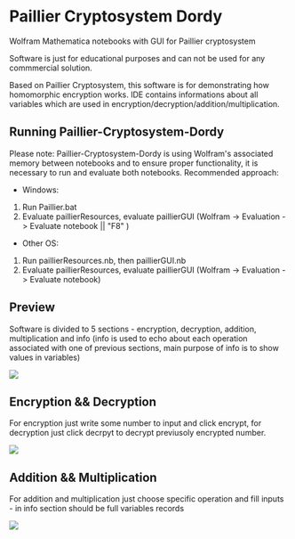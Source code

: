 # Paillier Cryptosystem Dordy
 Wolfram Mathematica notebooks with GUI for Paillier cryptosystem

Software is just for educational purposes and can not be used for any commmercial solution.

Based on Paillier Cryptosystem, this software is for demonstrating how homomorphic encryption works. IDE contains informations about all variables which are used in encryption/decryption/addition/multiplication. 

## Running Paillier-Cryptosystem-Dordy
Please note: Paillier-Cryptosystem-Dordy is using Wolfram's associated memory between notebooks and to ensure proper functionality, it is necessary to run and evaluate both notebooks. 
Recommended approach: 
- Windows: 
1. Run Paillier.bat
2. Evaluate paillierResources, evaluate paillierGUI (Wolfram -> Evaluation -> Evaluate notebook || "F8" )
- Other OS: 
1. Run paillierResources.nb, then paillierGUI.nb 
2. Evaluate paillierResources, evaluate paillierGUI (Wolfram -> Evaluation -> Evaluate notebook)

## Preview
Software is divided to 5 sections - encryption, decryption, addition, multiplication and info (info is used to echo about each operation associated with one of previous sections, main purpose of info is to show values in variables)

<p align="left">
 <img src="https://user-images.githubusercontent.com/68067175/107207519-ae322c00-6a00-11eb-870a-be10fa5dad88.png">
</p>

## Encryption && Decryption
For encryption just write some number to input and click encrypt, for decryption just click decrpyt to decrypt previusoly encrypted number.
<p align="left">
 <img src="https://user-images.githubusercontent.com/68067175/107209713-78427700-6a03-11eb-93ca-e39847ee3352.png">
</p>

## Addition && Multiplication
For addition and multiplication just choose specific operation and fill inputs - in info section should be full variables records
<p align="left">
 <img src="https://user-images.githubusercontent.com/68067175/107209846-a6c05200-6a03-11eb-90dd-6e66011929d4.png">
</p>

